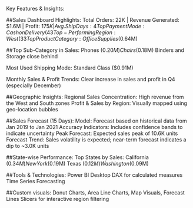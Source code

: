 Key Features & Insights:

##Sales Dashboard Highlights:
Total Orders: 22K | Revenue Generated: $1.6M | Profit: $175K | Avg. Ship Days: 4
Top Payment Mode: Cash on Delivery (43%) followed by Online (35%)
Top-Performing Region: West (33%) in sales; Top Segment: Consumer (48%)
Top Product Category: Office Supplies ($0.64M)

##Top Sub-Category in Sales:
Phones ($0.20M)
Chairs ($0.18M)
Binders and Storage close behind

Most Used Shipping Mode: Standard Class ($0.91M)

Monthly Sales & Profit Trends: Clear increase in sales and profit in Q4 (especially December)

##Geographic Insights:
Regional Sales Concentration: High revenue from the West and South zones
Profit & Sales by Region: Visually mapped using geo-location bubbles

##Sales Forecast (15 Days):
Model: Forecast based on historical data from Jan 2019 to Jan 2021
Accuracy Indicators: Includes confidence bands to indicate uncertainty
Peak Forecast: Expected sales peak of 10.6K units
Forecast Trend: Sales volatility is expected; near-term forecast indicates a dip to ~3.0K units

##State-wise Performance:
Top States by Sales:
California ($0.34M)
New York ($0.19M)
Texas ($0.12M)
Washington ($0.09M)

##Tools & Technologies:
Power BI Desktop
DAX for calculated measures
Time Series Forecasting

##Custom visuals: Donut Charts, Area Line Charts, Map Visuals, Forecast Lines
Slicers for interactive region filtering

